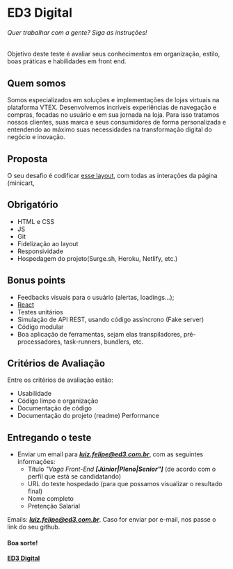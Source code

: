 # ED3 Digital
###### Quer trabalhar com a gente? Siga as instruções!

Objetivo deste teste é avaliar seus conhecimentos em organização, estilo, boas práticas e habilidades em front end.

## Quem somos
Somos especializados em soluções e implementações de lojas virtuais na plataforma VTEX. Desenvolvemos incríveis experiências de navegação e compras, focadas no usuário e em sua jornada na loja. Para isso tratamos nossos clientes, suas marca e seus consumidores de forma personalizada e entendendo ao máximo suas necessidades na transformação digital do negócio e inovação.

## Proposta
O seu desafio é codificar [esse layout](https://www.figma.com/file/ctqLzWR6iHmif00qlK7ewK/ED3---Test-Front-end?node-id=201%3A414), com todas as interações da página (minicart, 

## Obrigatório
* HTML e CSS 
* JS
* Git
* Fidelização ao layout
* Responsividade
* Hospedagem do projeto(Surge.sh, Heroku, Netlify, etc.)

## Bonus points
* Feedbacks visuais para o usuário (alertas, loadings...);
* [React](https://reactjs.org/)
* Testes unitários
* Simulação de API REST, usando código assíncrono (Fake server)
* Código modular 
* Boa aplicação de ferramentas, sejam elas transpiladores, pré-processadores, task-runners, bundlers, etc.

## Critérios de Avaliação
Entre os critérios de avaliação estão:

* Usabilidade
* Código limpo e organização
* Documentação de código
* Documentação do projeto (readme)
Performance


## Entregando o teste

* Enviar um email para _**luiz.felipe@ed3.com.br**_, com as seguintes informações:
  * Título _"Vaga Front-End **[Júnior|Pleno|Senior"]**_ (de acordo com o perfil que está se candidatando)
  * URL do teste hospedado (para que possamos visualizar o resultado final)
  * Nome completo
  * Pretenção Salarial

Emails:
_**luiz.felipe@ed3.com.br**_.
Caso for enviar por e-mail, nos passe o link do seu github.


#### Boa sorte!

**[ED3 Digital](http://ed3.com.br/)**
